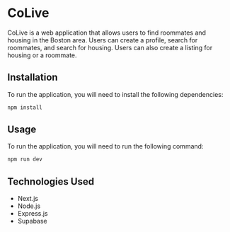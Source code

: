 # CoLive

CoLive is a web application that allows users to find roommates and housing in the Boston area. Users can create a profile, search for roommates, and search for housing. Users can also create a listing for housing or a roommate.

## Installation
To run the application, you will need to install the following dependencies:
```bash
npm install
```

## Usage
To run the application, you will need to run the following command:
```bash
npm run dev
```

## Technologies Used
- Next.js
- Node.js
- Express.js
- Supabase